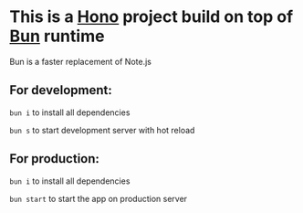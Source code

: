 # This is a [Hono](https://hono.dev) project build on top of [Bun](https://bun.sh) runtime

Bun is a faster replacement of Note.js

## For development:

`bun i` to install all dependencies

`bun s` to start development server with hot reload

## For production:

`bun i` to install all dependencies

`bun start` to start the app on production server
